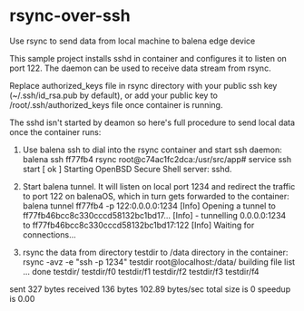 # rsync-over-ssh
Use rsync to send data from local machine to balena edge device

This sample project installs sshd in container and configures it to listen on port 122. The daemon can be used to receive data stream from rsync.

Replace authorized_keys file in rsync directory with your public ssh key (~/.ssh/id_rsa.pub by default), or add your public key to /root/.ssh/authorized_keys file once container is running.

The sshd isn't started by deamon so here's full procedure to send local data once the container runs:

1. Use balena ssh to dial into the rsync container and start ssh daemon:
balena ssh ff77fb4 rsync
root@c74ac1fc2dca:/usr/src/app# service ssh start
[ ok ] Starting OpenBSD Secure Shell server: sshd.

2. Start balena tunnel. It will listen on local port 1234 and redirect the traffic to port 122 on balenaOS, which in turn gets forwarded to the container:
balena tunnel ff77fb4 -p 122:0.0.0.0:1234
[Info]    Opening a tunnel to ff77fb46bcc8c330cccd58132bc1bd17...
[Info]     - tunnelling 0.0.0.0:1234 to ff77fb46bcc8c330cccd58132bc1bd17:122
[Info]    Waiting for connections...

3. rsync the data from directory testdir to /data directory in the container:
rsync -avz -e "ssh -p 1234" testdir root@localhost:/data/
building file list ... done
testdir/
testdir/f0
testdir/f1
testdir/f2
testdir/f3
testdir/f4

sent 327 bytes  received 136 bytes  102.89 bytes/sec
total size is 0  speedup is 0.00

